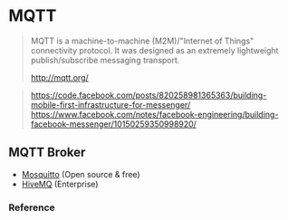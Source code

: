 # MQTT

> MQTT is a machine-to-machine (M2M)/"Internet of Things" connectivity protocol. It was designed as an extremely lightweight publish/subscribe messaging transport.
> 
> http://mqtt.org/

 



> https://code.facebook.com/posts/820258981365363/building-mobile-first-infrastructure-for-messenger/
> https://www.facebook.com/notes/facebook-engineering/building-facebook-messenger/10150259350998920/

## MQTT Broker
- [Mosquitto](https://mosquitto.org/) (Open source & free)
- [HiveMQ](http://www.hivemq.com/) (Enterprise)

### Reference
